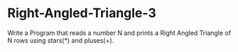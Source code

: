 # Right-Angled-Triangle-3

Write a Program that reads a number N and prints a Right Angled Triangle of N rows using stars(*) and pluses(+).
